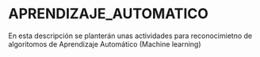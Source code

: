 # APRENDIZAJE_AUTOMATICO
En esta descripción se planterán unas actividades para reconocimietno de algoritomos de Aprendizaje Automático (Machine learning)
